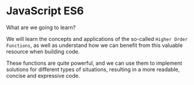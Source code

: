 # JavaScript ES6

What are we going to learn?

We will learn the concepts and applications of the so-called `Higher Order Functions`, as well as understand how we can benefit from this valuable resource when building code.

These functions are quite powerful, and we can use them to implement solutions for different types of situations, resulting in a more readable, concise and expressive code.